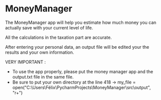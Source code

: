 # MoneyManager

The MoneyManager app will help you estimate how much money you can actually save with your current level of life.

All the calculations in the taxation part are accurate.  

After entering your personal data, an output file will be edited your the results and your own information.

VERY IMPORTANT :
- To use the app properly, please put the money manager app and the output.txt file in the same file.
- Be sure to put your own directory at the line 418 
  -> my_file = open("C:\\Users\\Félix\\PycharmProjects\\MoneyManager\\src\\output", "r+")

